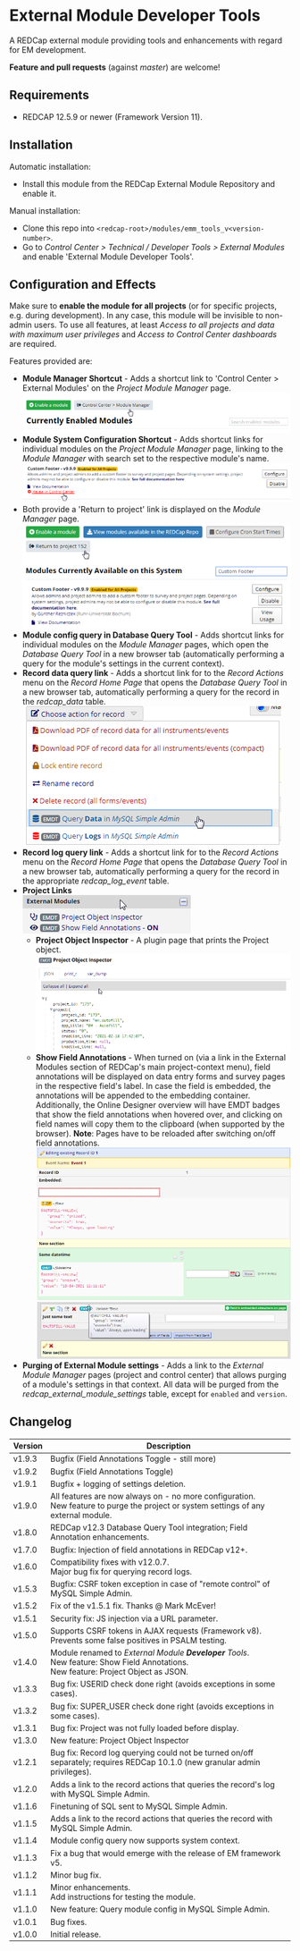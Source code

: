 # External Module Developer Tools

A REDCap external module providing tools and enhancements with regard for EM development.

**Feature and pull requests** (against _master_) are welcome!

## Requirements

- REDCAP 12.5.9 or newer (Framework Version 11).

## Installation

Automatic installation:

- Install this module from the REDCap External Module Repository and enable it.

Manual installation:

- Clone this repo into `<redcap-root>/modules/emm_tools_v<version-number>`.
- Go to _Control Center > Technical / Developer Tools > External Modules_ and enable 'External Module Developer Tools'.

## Configuration and Effects

Make sure to **enable the module for all projects** (or for specific projects, e.g. during development). In any case, this module will be invisible to non-admin users. To use all features, at least _Access to all projects and data with maximum user privileges_ and _Access to Control Center dashboards_ are required.

Features provided are:

- **Module Manager Shortcut** - Adds a shortcut link to 'Control Center > External Modules' on the _Project Module Manager_ page.
  ![Screensnip: Module Manager Shortcut](images/module_manager_shortcut.png)
- **Module System Configuration Shortcut** - Adds shortcut links for individual modules on the _Project Module Manager_ page, linking to the _Module Manager_ with search set to the respective module's name.
  ![Screensnip: Module System Configuration Shortcut](images/reveal_module_shortcut.png)
- Both provide a 'Return to project' link is displayed on the _Module Manager_ page.
  ![Screensnip: Return to Project Shortcut](images/return_to_project.png)
- **Module config query in Database Query Tool** - Adds shortcut links for individual modules on the _Module Manager_ pages, which open the _Database Query Tool_ in a new browser tab (automatically performing a query for the module's settings in the current context).
- **Record data query link** - Adds a shortcut link for to the _Record Actions_ menu on the _Record Home Page_ that opens the _Database Query Tool_ in a new browser tab, automatically performing a query for the record in the _redcap_data_ table.
  ![Screensnip: Record Action Menu](images/record-actions.png)
- **Record log query link** - Adds a shortcut link for to the _Record Actions_ menu on the _Record Home Page_ that opens the _Database Query Tool_ in a new browser tab, automatically performing a query for the record in the appropriate _redcap_log_event_ table.
- **Project Links**  
  ![Screensnip: Project-Context Menu Links](images/project-menu-links.png)
  - **Project Object Inspector** - A plugin page that prints the Project object.
  ![Screensnip: Project Object Inspector](images/project-object.png)
  - **Show Field Annotations** - When turned on (via a link in the External Modules section of REDCap's main project-context menu), field annotations will be displayed on data entry forms and survey pages in the respective field's label. In case the field is embedded, the annotations will be appended to the embedding container.  
  Additionally, the Online Designer overview will have EMDT badges that show the field annotations when hovered over, and clicking on field names will copy them to the clipboard (when supported by the browser). 
  **Note**: Pages have to be reloaded after switching on/off field annotations.
  ![Screensnip: Field Annotations, Data Entry Form](images/field-annotations.png)
  ![Screensnip: Field Annotations, Designer](images/designer-annotations.png)
- **Purging of External Module settings** - Adds a link to the _External Module Manager_ pages (project and control center) that allows purging of a module's settings in that context. All data will be purged from the _redcap_external_module_settings_ table, except for `enabled` and `version`.

## Changelog

Version | Description
------- | --------------------
v1.9.3  | Bugfix (Field Annotations Toggle - still more)
v1.9.2  | Bugfix (Field Annotations Toggle)
v1.9.1  | Bugfix + logging of settings deletion.
v1.9.0  | All features are now always on - no more configuration.<br>New feature to purge the project or system settings of any external module.
v1.8.0  | REDCap v12.3 Database Query Tool integration; Field Annotation enhancements.
v1.7.0  | Bugfix: Injection of field annotations in REDCap v12+.
v1.6.0  | Compatibility fixes with v12.0.7.<br>Major bug fix for querying record logs.
v1.5.3  | Bugfix: CSRF token exception in case of "remote control" of MySQL Simple Admin.
v1.5.2  | Fix of the v1.5.1 fix. Thanks @ Mark McEver!
v1.5.1  | Security fix: JS injection via a URL parameter.
v1.5.0  | Supports CSRF tokens in AJAX requests (Framework v8).<br>Prevents some false positives in PSALM testing.
v1.4.0  | Module renamed to _External Module **Developer** Tools_.<br>New feature: Show Field Annotations.<br>New feature: Project Object as JSON.
v1.3.3  | Bug fix: USERID check done right (avoids exceptions in some cases).
v1.3.2  | Bug fix: SUPER_USER check done right (avoids exceptions in some cases).
v1.3.1  | Bug fix: Project was not fully loaded before display.
v1.3.0  | New feature: Project Object Inspector
v1.2.1  | Bug fix: Record log querying could not be turned on/off separately; requires REDCap 10.1.0 (new granular admin privileges).
v1.2.0  | Adds a link to the record actions that queries the record's log with MySQL Simple Admin.
v1.1.6  | Finetuning of SQL sent to MySQL Simple Admin.
v1.1.5  | Adds a link to the record actions that queries the record with MySQL Simple Admin.
v1.1.4  | Module config query now supports system context.
v1.1.3  | Fix a bug that would emerge with the release of EM framework v5.
v1.1.2  | Minor bug fix.
v1.1.1  | Minor enhancements.<br>Add instructions for testing the module.
v1.1.0  | New feature: Query module config in MySQL Simple Admin.
v1.0.1  | Bug fixes.
v1.0.0  | Initial release.

